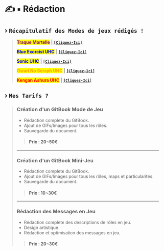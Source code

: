 # ✍️ ▪  Rédaction

## › `Récapitulatif des Modes de jeux rédigés !`

> <mark style="color:purple;">**Traque Mortelle**</mark> | [**`[Cliquez-Ici]`**](broken-reference)
>
> <mark style="color:blue;">**Blue Exorcist UHC**</mark> | [**`[Cliquez-Ici]`**](broken-reference)
>
> <mark style="color:blue;">**Sonic UHC**</mark> | [**`[Cliquez-Ici]`**](broken-reference)
>
> <mark style="color:orange;">**Owari No Seraph UHC**</mark> | [**`[Cliquez-Ici]`**](broken-reference)
>
> <mark style="color:red;">**Kengan Ashura UHC**</mark> | [**`[Cliquez-Ici]`**](broken-reference)

## › `Mes Tarifs ?`

> ### **Création d'un GitBook Mode de Jeu**
>
> * Rédaction complète du GitBook.
> * Ajout de GIFs/Images pour tous les rôles.
> * Sauvegarde du document.
>
> > #### Prix : 20\~50€
>
> ***
>
>
>
> ### **Création d'un GitBook Mini-Jeu**
>
> * Rédaction complète du GitBook.
> * Ajout de GIFs/Images pour tous les rôles, maps et particularités.
> * Sauvegarde du document.
>
> > #### Prix : 10\~30€
>
> ***
>
>
>
> ### **Rédaction des Messages en Jeu**
>
> * Rédaction complète des descriptions de rôles en jeu.
> * Design artistique.
> * Rédaction et optimisation des messages en jeu.
>
> > #### Prix : 20\~30€
